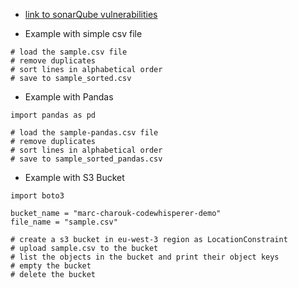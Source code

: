 * [link to sonarQube vulnerabilities](https://rules.sonarsource.com/python/type/Vulnerability/RSPEC-5146/) 


* Example with simple csv file
```
# load the sample.csv file
# remove duplicates
# sort lines in alphabetical order
# save to sample_sorted.csv
```

* Example with Pandas
```
import pandas as pd

# load the sample-pandas.csv file
# remove duplicates
# sort lines in alphabetical order
# save to sample_sorted_pandas.csv
```

* Example with S3 Bucket
```
import boto3

bucket_name = "marc-charouk-codewhisperer-demo"
file_name = "sample.csv"

# create a s3 bucket in eu-west-3 region as LocationConstraint
# upload sample.csv to the bucket
# list the objects in the bucket and print their object keys
# empty the bucket
# delete the bucket
```